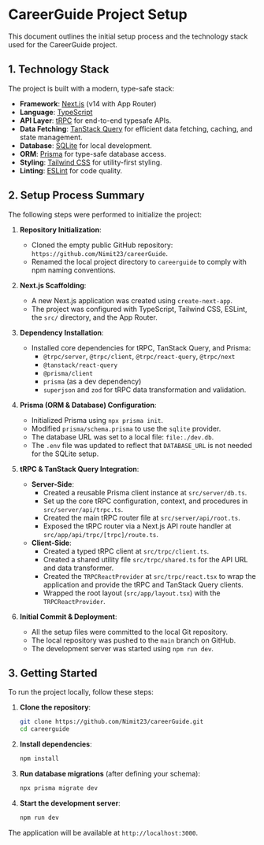 # CareerGuide Project Setup

This document outlines the initial setup process and the technology stack used for the CareerGuide project.

## 1. Technology Stack

The project is built with a modern, type-safe stack:

-   **Framework**: [Next.js](https://nextjs.org/) (v14 with App Router)
-   **Language**: [TypeScript](https://www.typescriptlang.org/)
-   **API Layer**: [tRPC](https://trpc.io/) for end-to-end typesafe APIs.
-   **Data Fetching**: [TanStack Query](https://tanstack.com/query/latest) for efficient data fetching, caching, and state management.
-   **Database**: [SQLite](https://www.sqlite.org/index.html) for local development.
-   **ORM**: [Prisma](https://www.prisma.io/) for type-safe database access.
-   **Styling**: [Tailwind CSS](https://tailwindcss.com/) for utility-first styling.
-   **Linting**: [ESLint](https://eslint.org/) for code quality.

## 2. Setup Process Summary

The following steps were performed to initialize the project:

1.  **Repository Initialization**:
    -   Cloned the empty public GitHub repository: `https://github.com/Nimit23/careerGuide`.
    -   Renamed the local project directory to `careerguide` to comply with npm naming conventions.

2.  **Next.js Scaffolding**:
    -   A new Next.js application was created using `create-next-app`.
    -   The project was configured with TypeScript, Tailwind CSS, ESLint, the `src/` directory, and the App Router.

3.  **Dependency Installation**:
    -   Installed core dependencies for tRPC, TanStack Query, and Prisma:
        -   `@trpc/server`, `@trpc/client`, `@trpc/react-query`, `@trpc/next`
        -   `@tanstack/react-query`
        -   `@prisma/client`
        -   `prisma` (as a dev dependency)
        -   `superjson` and `zod` for tRPC data transformation and validation.

4.  **Prisma (ORM & Database) Configuration**:
    -   Initialized Prisma using `npx prisma init`.
    -   Modified `prisma/schema.prisma` to use the `sqlite` provider.
    -   The database URL was set to a local file: `file:./dev.db`.
    -   The `.env` file was updated to reflect that `DATABASE_URL` is not needed for the SQLite setup.

5.  **tRPC & TanStack Query Integration**:
    -   **Server-Side**:
        -   Created a reusable Prisma client instance at `src/server/db.ts`.
        -   Set up the core tRPC configuration, context, and procedures in `src/server/api/trpc.ts`.
        -   Created the main tRPC router file at `src/server/api/root.ts`.
        -   Exposed the tRPC router via a Next.js API route handler at `src/app/api/trpc/[trpc]/route.ts`.
    -   **Client-Side**:
        -   Created a typed tRPC client at `src/trpc/client.ts`.
        -   Created a shared utility file `src/trpc/shared.ts` for the API URL and data transformer.
        -   Created the `TRPCReactProvider` at `src/trpc/react.tsx` to wrap the application and provide the tRPC and TanStack Query clients.
        -   Wrapped the root layout (`src/app/layout.tsx`) with the `TRPCReactProvider`.

6.  **Initial Commit & Deployment**:
    -   All the setup files were committed to the local Git repository.
    -   The local repository was pushed to the `main` branch on GitHub.
    -   The development server was started using `npm run dev`.

## 3. Getting Started

To run the project locally, follow these steps:

1.  **Clone the repository**:
    ```bash
    git clone https://github.com/Nimit23/careerGuide.git
    cd careerguide
    ```

2.  **Install dependencies**:
    ```bash
    npm install
    ```

3.  **Run database migrations** (after defining your schema):
    ```bash
    npx prisma migrate dev
    ```

4.  **Start the development server**:
    ```bash
    npm run dev
    ```

The application will be available at `http://localhost:3000`.
